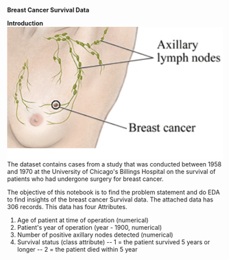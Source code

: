 **Breast Cancer Survival Data**

**Introduction**
[![BC](https://raw.githubusercontent.com/jahnavirayapati/Breast_cancer_survivaldata/master/images/BC.png "BC")](http://https://raw.githubusercontent.com/jahnavirayapati/Breast_cancer_survivaldata/master/images/BC.png "BC")
The dataset contains cases from a study that was conducted between 1958 and 1970 at the University of Chicago's Billings Hospital on the survival of patients who had undergone surgery for breast cancer.

The objective of this notebook is to find the problem statement and do EDA to find insights of the breast cancer Survival data. The attached data has 306 records.  This data has four Attributes.   
1. Age of patient at time of operation (numerical) 
2. Patient's year of operation (year - 1900, numerical) 
3. Number of positive axillary nodes detected (numerical) 
4. Survival status (class attribute) 
-- 1 = the patient survived 5 years or longer 
-- 2 = the patient died within 5 year

